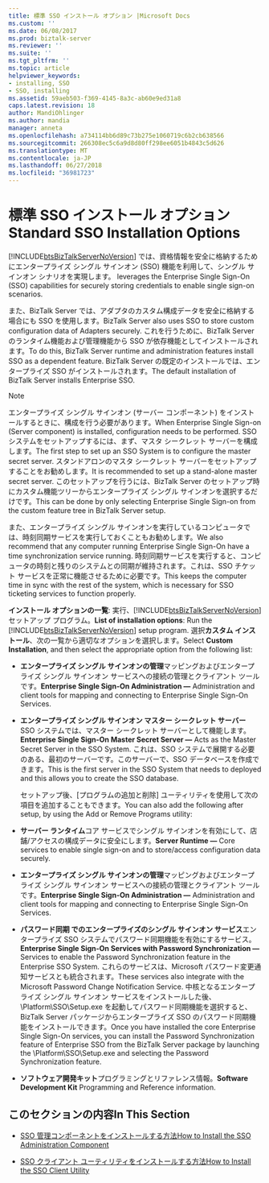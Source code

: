 ```yaml
---
title: 標準 SSO インストール オプション |Microsoft Docs
ms.custom: ''
ms.date: 06/08/2017
ms.prod: biztalk-server
ms.reviewer: ''
ms.suite: ''
ms.tgt_pltfrm: ''
ms.topic: article
helpviewer_keywords:
- installing, SSO
- SSO, installing
ms.assetid: 59aeb503-f369-4145-8a3c-ab60e9ed31a8
caps.latest.revision: 18
author: MandiOhlinger
ms.author: mandia
manager: anneta
ms.openlocfilehash: a734114bb6d89c73b275e1060719c6b2cb638566
ms.sourcegitcommit: 266308ec5c6a9d8d80ff298ee6051b4843c5d626
ms.translationtype: MT
ms.contentlocale: ja-JP
ms.lasthandoff: 06/27/2018
ms.locfileid: "36981723"
---
```

# <a name="standard-sso-installation-options"></a><span data-ttu-id="4c652-102">標準 SSO インストール オプション</span><span class="sxs-lookup"><span data-stu-id="4c652-102">Standard SSO Installation Options</span></span>
[!INCLUDE[btsBizTalkServerNoVersion](../includes/btsbiztalkservernoversion-md.md)]<span data-ttu-id="4c652-103"> では、資格情報を安全に格納するためにエンタープライズ シングル サインオン (SSO) 機能を利用して、シングル サインオン シナリオを実現します。</span><span class="sxs-lookup"><span data-stu-id="4c652-103"> leverages the Enterprise Single Sign-On (SSO) capabilities for securely storing credentials to enable single sign-on scenarios.</span></span>  
  
 <span data-ttu-id="4c652-104">また、BizTalk Server では、アダプタのカスタム構成データを安全に格納する場合にも SSO を使用します。</span><span class="sxs-lookup"><span data-stu-id="4c652-104">BizTalk Server also uses SSO to store custom configuration data of Adapters securely.</span></span> <span data-ttu-id="4c652-105">これを行うために、BizTalk Server のランタイム機能および管理機能から SSO が依存機能としてインストールされます。</span><span class="sxs-lookup"><span data-stu-id="4c652-105">To do this, BizTalk Server runtime and administration features install SSO as a dependent feature.</span></span> <span data-ttu-id="4c652-106">BizTalk Server の既定のインストールでは、エンタープライズ SSO がインストールされます。</span><span class="sxs-lookup"><span data-stu-id="4c652-106">The default installation of BizTalk Server installs Enterprise SSO.</span></span>  
  
> [!NOTE]
>  <span data-ttu-id="4c652-107">エンタープライズ シングル サインオン (サーバー コンポーネント) をインストールするときに、構成を行う必要があります。</span><span class="sxs-lookup"><span data-stu-id="4c652-107">When Enterprise Single Sign-on (Server component) is installed, configuration needs to be performed.</span></span> <span data-ttu-id="4c652-108">SSO システムをセットアップするには、まず、マスタ シークレット サーバーを構成します。</span><span class="sxs-lookup"><span data-stu-id="4c652-108">The first step to set up an SSO System is to configure the master secret server.</span></span> <span data-ttu-id="4c652-109">スタンドアロンのマスタ シークレット サーバーをセットアップすることをお勧めします。</span><span class="sxs-lookup"><span data-stu-id="4c652-109">It is recommended to set up a stand-alone master secret server.</span></span> <span data-ttu-id="4c652-110">このセットアップを行うには、BizTalk Server のセットアップ時にカスタム機能ツリーからエンタープライズ シングル サインオンを選択するだけです。</span><span class="sxs-lookup"><span data-stu-id="4c652-110">This can be done by only selecting Enterprise Single Sign-on from the custom feature tree in BizTalk Server setup.</span></span>  
>   
>  <span data-ttu-id="4c652-111">また、エンタープライズ シングル サインオンを実行しているコンピュータでは、時刻同期サービスを実行しておくこともお勧めします。</span><span class="sxs-lookup"><span data-stu-id="4c652-111">We also recommend that any computer running Enterprise Single Sign-On have a time synchronization service running.</span></span> <span data-ttu-id="4c652-112">時刻同期サービスを実行すると、コンピュータの時刻と残りのシステムとの同期が維持されます。これは、SSO チケット サービスを正常に機能させるために必要です。</span><span class="sxs-lookup"><span data-stu-id="4c652-112">This keeps the computer time in sync with the rest of the system, which is necessary for SSO ticketing services to function properly.</span></span>  
  
 <span data-ttu-id="4c652-113">**インストール オプションの一覧**: 実行、[!INCLUDE[btsBizTalkServerNoVersion](../includes/btsbiztalkservernoversion-md.md)]セットアップ プログラム。</span><span class="sxs-lookup"><span data-stu-id="4c652-113">**List of installation options**: Run the [!INCLUDE[btsBizTalkServerNoVersion](../includes/btsbiztalkservernoversion-md.md)] setup program.</span></span> <span data-ttu-id="4c652-114">選択**カスタム インストール**、次の一覧から適切なオプションを選択します。</span><span class="sxs-lookup"><span data-stu-id="4c652-114">Select **Custom Installation**, and then select the appropriate option from the following list:</span></span>  
  
- <span data-ttu-id="4c652-115">**エンタープライズ シングル サインオンの管理**マッピングおよびエンタープライズ シングル サインオン サービスへの接続の管理とクライアント ツールです。</span><span class="sxs-lookup"><span data-stu-id="4c652-115">**Enterprise Single Sign-On Administration ―** Administration and client tools for mapping and connecting to Enterprise Single Sign-On Services.</span></span>  
  
- <span data-ttu-id="4c652-116">**エンタープライズ シングル サインオン マスター シークレット サーバー** SSO システムでは、マスター シークレット サーバーとして機能します。</span><span class="sxs-lookup"><span data-stu-id="4c652-116">**Enterprise Single Sign-On Master Secret Server ―** Acts as the Master Secret Server in the SSO System.</span></span> <span data-ttu-id="4c652-117">これは、SSO システムで展開する必要のある、最初のサーバーです。このサーバーで、SSO データベースを作成できます。</span><span class="sxs-lookup"><span data-stu-id="4c652-117">This is the first server in the SSO System that needs to deployed and this allows you to create the SSO database.</span></span>  
  
  <span data-ttu-id="4c652-118">セットアップ後、[プログラムの追加と削除] ユーティリティを使用して次の項目を追加することもできます。</span><span class="sxs-lookup"><span data-stu-id="4c652-118">You can also add the following after setup, by using the Add or Remove Programs utility:</span></span>  
  
- <span data-ttu-id="4c652-119">**サーバー ランタイム**コア サービスでシングル サインオンを有効にして、店舗/アクセスの構成データに安全にします。</span><span class="sxs-lookup"><span data-stu-id="4c652-119">**Server Runtime ―** Core services to enable single sign-on and to store/access configuration data securely.</span></span>  
  
- <span data-ttu-id="4c652-120">**エンタープライズ シングル サインオンの管理**マッピングおよびエンタープライズ シングル サインオン サービスへの接続の管理とクライアント ツールです。</span><span class="sxs-lookup"><span data-stu-id="4c652-120">**Enterprise Single Sign-On Administration ―** Administration and client tools for mapping and connecting to Enterprise Single Sign-On Services.</span></span>  
  
- <span data-ttu-id="4c652-121">**パスワード同期 でのエンタープライズのシングル サインオン サービス**エンタープライズ SSO システムでパスワード同期機能を有効にするサービス。</span><span class="sxs-lookup"><span data-stu-id="4c652-121">**Enterprise Single Sign-On Services with Password Synchronization ―** Services to enable the Password Synchronization feature in the Enterprise SSO System.</span></span> <span data-ttu-id="4c652-122">これらのサービスは、Microsoft パスワード変更通知サービスとも統合されます。</span><span class="sxs-lookup"><span data-stu-id="4c652-122">These services also integrate with the Microsoft Password Change Notification Service.</span></span> <span data-ttu-id="4c652-123">中核となるエンタープライズ シングル サインオン サービスをインストールした後、\Platform\SSO\Setup.exe を起動してパスワード同期機能を選択すると、BizTalk Server パッケージからエンタープライズ SSO のパスワード同期機能をインストールできます。</span><span class="sxs-lookup"><span data-stu-id="4c652-123">Once you have installed the core Enterprise Single Sign-On services, you can install the Password Synchronization feature of Enterprise SSO from the BizTalk Server package by launching the \Platform\SSO\Setup.exe and selecting the Password Synchronization feature.</span></span>  
  
- <span data-ttu-id="4c652-124">**ソフトウェア開発キット**プログラミングとリファレンス情報。</span><span class="sxs-lookup"><span data-stu-id="4c652-124">**Software Development Kit** Programming and Reference information.</span></span>  
  
## <a name="in-this-section"></a><span data-ttu-id="4c652-125">このセクションの内容</span><span class="sxs-lookup"><span data-stu-id="4c652-125">In This Section</span></span>  
  
-   [<span data-ttu-id="4c652-126">SSO 管理コンポーネントをインストールする方法</span><span class="sxs-lookup"><span data-stu-id="4c652-126">How to Install the SSO Administration Component</span></span>](../core/how-to-install-the-sso-administration-component.md)  
  
-   [<span data-ttu-id="4c652-127">SSO クライアント ユーティリティをインストールする方法</span><span class="sxs-lookup"><span data-stu-id="4c652-127">How to Install the SSO Client Utility</span></span>](../core/how-to-install-the-sso-client-utility.md)